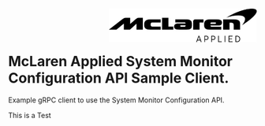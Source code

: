 <img src="/images/malogo.png" width="300" align="right" /><br><br><br>

# McLaren Applied **System Monitor Configuration API Sample Client**.

Example gRPC client to use the System Monitor Configuration API.

This is a Test

